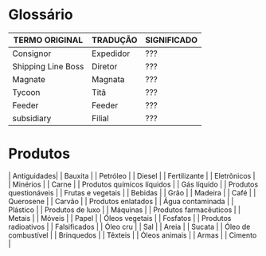 Glossário
====================
| TERMO ORIGINAL  |  TRADUÇÃO  | SIGNIFICADO  |
| ------------------- | ------------------- |------------------- |
|  Consignor |  Expedidor | ??? |
|  Shipping Line Boss |  Diretor | ??? |
|  Magnate |  Magnata | ??? |
|  Tycoon |  Titã | ??? |
|  Feeder |  Feeder | ??? |
|  subsidiary |  Filial | ??? |

Produtos
====================
|	Antiguidades|
|	Bauxita	|
|	Petróleo	|
|	Diesel	|
|	Fertilizante	|
|	Eletrônicos	|
|	Minérios	|
|	Carne	|
|	Produtos químicos líquidos	|
|	Gás líquido	|
|	Produtos questionáveis	|
|	Frutas e vegetais	|
|	Bebidas	|
|	Grão	|
|	Madeira	|
|	Café	|
|	Querosene	|
|	Carvão	|
|	Produtos enlatados	|
|	Água contaminada	|
|	Plástico	|
|	Produtos de luxo	|
|	Máquinas	|
|	Produtos farmacêuticos	|
|	Metais	|
|	Móveis	|
|	Papel	|
|	Óleos vegetais	|
|	Fosfatos	|
|	Produtos radioativos	|
|	Falsificados	|
|	Óleo cru	|
|	Sal	|
|	Areia	|
|	Sucata	|
|	Óleo de combustível	|
|	Brinquedos	|
|	Têxteis	|
|	Óleos animais	|
|	Armas	|
|	Cimento	|
